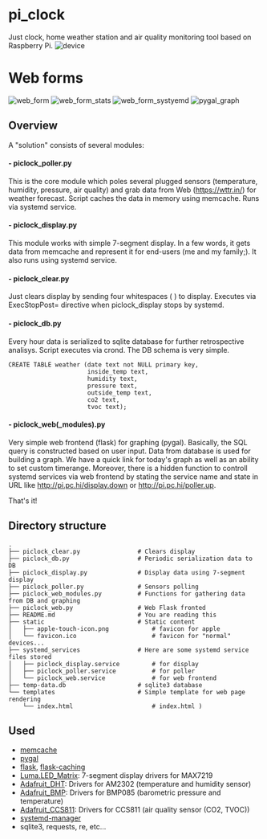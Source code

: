 # pi_clock
Just clock, home weather station and air quality monitoring tool based on Raspberry Pi.
![device](../master/examples/animated.GIF)

# Web forms 
![web_form](../master/examples/web_form_example.png)
![web_form_stats](../master/examples/web_form_example_stats.png)
![web_form_systyemd](../master/examples/web_form_example_systemd.png)
![pygal_graph](../master/examples/graph_example.png)

## Overview
A "solution" consists of several modules:
#### - piclock_poller.py
This is the core module which poles several plugged sensors (temperature, humidity, pressure, air quality) and grab data from Web (https://wttr.in/) for weather forecast. Script caches the data in memory using memcache. Runs via systemd service.
#### - piclock_display.py
This module works with simple 7-segment display. In a few words, it gets data from memcache and represent it for end-users (me and my family;). It also runs using systemd service.
#### - piclock_clear.py
Just clears display by sending four whitespaces (    ) to display. Executes via ExecStopPost= directive when piclock_display stops by systemd.
#### - piclock_db.py
Every hour data is serialized to sqlite database for further retrospective analisys. Script executes via crond.
The DB schema is very simple.

    CREATE TABLE weather (date text not NULL primary key,
                          inside_temp text,
                          humidity text,
                          pressure text,
                          outside_temp text,
                          co2 text,
                          tvoc text);

#### - piclock_web(_modules).py
Very simple web frontend (flask) for graphing (pygal). Basically, the SQL query is constructed based on user input. Data from database is used for building a graph. We have a quick link for today's graph as well as an ability to set custom timerange. Moreover, there is a hidden function to controll systemd services via web frontend by stating the service name and state in URL like http://pi.pc.hi/display.down or http://pi.pc.hi/poller.up.

That's it!

## Directory structure
```
.
├── piclock_clear.py                # Clears display    
├── piclock_db.py                   # Periodic serialization data to DB               
├── piclock_display.py              # Display data using 7-segment display
├── piclock_poller.py               # Sensors polling
├── piclock_web_modules.py          # Functions for gathering data from DB and graphing
├── piclock_web.py                  # Web Flask fronted
├── README.md                       # You are reading this
├── static                          # Static content
│   ├── apple-touch-icon.png            # favicon for apple
│   └── favicon.ico                     # favicon for "normal" devices...
├── systemd_services                # Here are some systemd service files stored
│   ├── piclock_display.service         # for display
│   ├── piclock_poller.service          # for poller
│   └── piclock_web.service             # for web frontend
├── temp-data.db                    # sqlite3 database
└── templates                       # Simple template for web page rendering
    └── index.html                      # index.html )
```

## Used
- [memcache](https://memcached.org)
- [pygal](http://www.pygal.org/en/stable/)
- [flask](http://flask.pocoo.org), [flask-caching](https://pypi.org/project/Flask-Caching)
- [Luma.LED_Matrix](https://github.com/rm-hull/luma.led_matrix): 7-segment display drivers for MAX7219
- [Adafruit_DHT](https://github.com/adafruit/Adafruit_Python_DHT): Drivers for AM2302 (temperature and humidity sensor)
- [Adafruit_BMP](https://github.com/adafruit/Adafruit-BMP085-Library): Drivers for BMP085 (barometric pressure and temperature)
- [Adafruit_CCS811](https://github.com/adafruit/Adafruit_CCS811): Drivers for CCS811 (air quality sensor (CO2, TVOC))
- [systemd-manager](https://github.com/emlid/systemd-manager)
- sqlite3, requests, re, etc...
